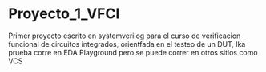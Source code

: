# Proyecto_1_VFCI
Primer proyecto escrito en systemverilog para el curso de verificacion funcional de circuitos integrados, orientfada en el testeo de un DUT, lka prueba corre en EDA Playground pero se puede correr en otros sitios como VCS 
